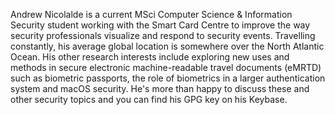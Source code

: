 Andrew Nicolalde is a current MSci Computer Science & Information Security student working with the Smart Card Centre to improve the way security professionals visualize and respond to security events. Travelling constantly, his average global location is somewhere over the North Atlantic Ocean. His other research interests include exploring new uses and methods in secure electronic machine-readable travel documents (eMRTD) such as biometric passports, the role of biometrics in a larger authentication system and macOS security. He's more than happy to discuss these and other security topics and you can find his GPG key on his Keybase.
